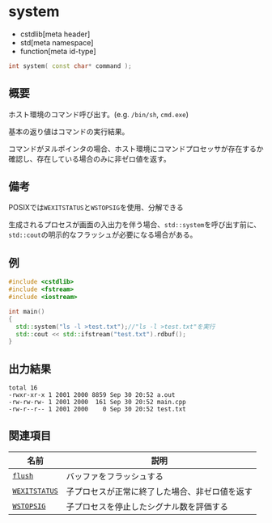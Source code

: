 # system
* cstdlib[meta header]
* std[meta namespace]
* function[meta id-type]

```cpp
int system( const char* command );
```

## 概要

ホスト環境のコマンド呼び出す。(e.g. `/bin/sh`, `cmd.exe`)

基本の返り値はコマンドの実行結果。

コマンドがヌルポインタの場合、ホスト環境にコマンドプロセッサが存在するか確認し、存在している場合のみに非ゼロ値を返す。

## 備考

POSIXでは`WEXITSTATUS`と`WSTOPSIG`を使用、分解できる

生成されるプロセスが画面の入出力を伴う場合、`std::system`を呼び出す前に、`std::cout`の明示的なフラッシュが必要になる場合がある。

## 例

```cpp example
#include <cstdlib>
#include <fstream>
#include <iostream>

int main()
{
  std::system("ls -l >test.txt");//"ls -l >test.txt"を実行
  std::cout << std::ifstream("test.txt").rdbuf();
}
```

## 出力結果

```
total 16
-rwxr-xr-x 1 2001 2000 8859 Sep 30 20:52 a.out
-rw-rw-rw- 1 2001 2000  161 Sep 30 20:52 main.cpp
-rw-r--r-- 1 2001 2000    0 Sep 30 20:52 test.txt
```

## 関連項目

| 名前 | 説明 |
|------|------|
|[`flush`](../ostream/flush.md)|バッファをフラッシュする|
| [`WEXITSTATUS`]() | 子プロセスが正常に終了した場合、非ゼロ値を返す |
| [`WSTOPSIG`]() | 子プロセスを停止したシグナル数を評価する |
